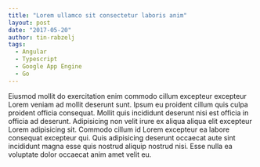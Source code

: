 ```yaml
---
title: "Lorem ullamco sit consectetur laboris anim"
layout: post
date: "2017-05-20"
author: tin-rabzelj
tags:
  - Angular
  - Typescript
  - Google App Engine
  - Go
---
```


Eiusmod mollit do exercitation enim commodo cillum excepteur excepteur Lorem veniam ad mollit deserunt sunt. Ipsum eu proident cillum quis culpa proident officia consequat. Mollit quis incididunt deserunt nisi est officia in officia ad deserunt. Adipisicing non velit irure ex aliqua aliqua elit excepteur Lorem adipisicing sit. Commodo cillum id Lorem excepteur ea labore consequat excepteur qui. Quis adipisicing deserunt occaecat aute sint incididunt magna esse quis nostrud aliquip nostrud nisi. Esse nulla ea voluptate dolor occaecat anim amet velit eu.
